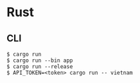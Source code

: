 # Rust

## CLI

```
$ cargo run
$ cargo run --bin app
$ cargo run --release
$ API_TOKEN=<token> cargo run -- vietnam
```
